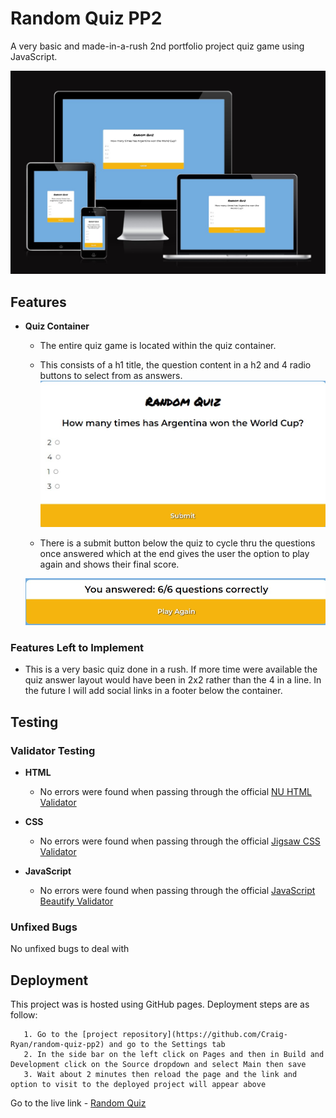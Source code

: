 # Random Quiz PP2 

A very basic and made-in-a-rush 2nd portfolio project quiz game using JavaScript.

![Am I Responsive Image](assets/images/am-i.jpg)

## Features

- __Quiz Container__ 

    - The entire quiz game is located within the quiz container.
    - This consists of a h1 title, the question content in a h2 and 4 radio buttons to select from as answers.
    ![Quiz Container](assets/images/quiz-1.jpg)

    - There is a submit button below the quiz to cycle thru the questions once answered which at the end gives the user the option to play again and shows their final score.

    ![Replay Option](assets/images/quiz-2.jpg)

### Features Left to Implement

- This is a very basic quiz done in a rush. If more time were available the quiz answer layout would have been in 2x2 rather than the 4 in a line. In the future I will add social links in a footer below the container.

## Testing

### Validator Testing 

- __HTML__
    - No errors were found when passing through the official [NU HTML Validator](https://validator.w3.org)

- __CSS__
    - No errors were found when passing through the official [Jigsaw CSS Validator](https://jigsaw.w3.org/css-validator/validator)

- __JavaScript__
    - No errors were found when passing through the official [JavaScript Beautify Validator](https://beautifytools.com/javascript-validator.php)

### Unfixed Bugs
No unfixed bugs to deal with

## Deployment

This project was is hosted using GitHub pages. Deployment steps are as follow:

       1. Go to the [project repository](https://github.com/Craig-Ryan/random-quiz-pp2) and go to the Settings tab
       2. In the side bar on the left click on Pages and then in Build and Development click on the Source dropdown and select Main then save
       3. Wait about 2 minutes then reload the page and the link and option to visit to the deployed project will appear above

Go to the live link - [Random Quiz](https://craig-ryan.github.io/random-quiz-pp2/)


